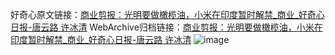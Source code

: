 好奇心原文链接：[商业剪报：光明要做橄榄油，小米在印度暂时解禁_商业_好奇心日报-唐云路 许冰清](https://www.qdaily.com/articles/4465.html)
WebArchive归档链接：[商业剪报：光明要做橄榄油，小米在印度暂时解禁_商业_好奇心日报-唐云路 许冰清](http://web.archive.org/web/20190623160915/https://www.qdaily.com/articles/4465.html)
![image](http://ww3.sinaimg.cn/large/007d5XDply1g3wftksr9xj30u04weqv5)